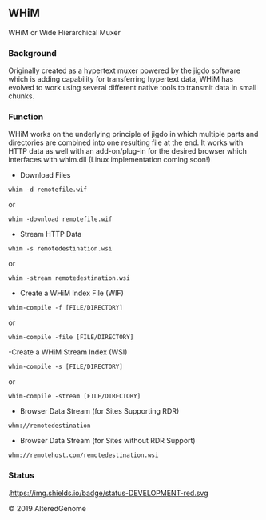 ## WHiM

WHiM or Wide Hierarchical Muxer

### Background

Originally created as a hypertext muxer powered by the jigdo software which is adding capability for transferring hypertext data, WHiM has evolved to work using several different native tools to transmit data in small chunks.
### Function

WHiM works on the underlying principle of jigdo in which multiple parts and directories are combined into one resulting file at the end. It works with HTTP data as well with an add-on/plug-in for the desired browser which interfaces with whim.dll (Linux implementation coming soon!) 

- Download Files
```
whim -d remotefile.wif
```
or
```
whim -download remotefile.wif
```
- Stream HTTP Data
```
whim -s remotedestination.wsi
```
or
```
whim -stream remotedestination.wsi
```
- Create a WHiM Index File (WIF)
```
whim-compile -f [FILE/DIRECTORY]
```
or
```
whim-compile -file [FILE/DIRECTORY]
```
-Create a WHiM Stream Index (WSI)
```
whim-compile -s [FILE/DIRECTORY]
```
or
```
whim-compile -stream [FILE/DIRECTORY]
```
- Browser Data Stream (for Sites Supporting RDR)
```
whm://remotedestination
```
- Browser Data Stream (for Sites without RDR Support)
```
whm://remotehost.com/remotedestination.wsi
```
### Status
.https://img.shields.io/badge/status-DEVELOPMENT-red.svg

© 2019 AlteredGenome

